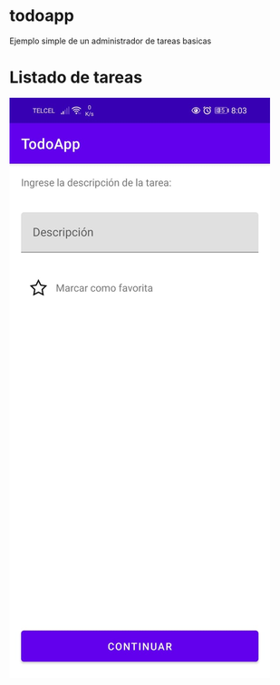 # todoapp
Ejemplo simple de un administrador de tareas basicas

<H1>Listado de tareas</H1>

![Listado de tareas](https://raw.githubusercontent.com/adangil97/todoapp/master/screenshots/WhatsApp%20Image%202022-08-09%20at%208.06.40%20PM%20(1).jpeg)

